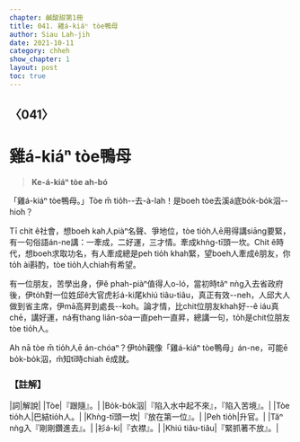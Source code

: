 ```yaml
---
chapter: 鹹酸甜第1冊
title: 041. 雞á-kiáⁿ tòe鴨母
author: Siau Lah-jih
date: 2021-10-11
category: chheh
show_chapter: 1
layout: post
toc: true
---
```

  
## 〈041〉
# 雞á-kiáⁿ tòe鴨母
>**Ke-á-kiáⁿ tòe ah-bó**

「雞á-kiáⁿ tòe鴨母。」Tòe m̄ tio̍h--去-à-lah！是boeh tòe去溪á底bo̍k-bo̍k泅--hio͘h？

Tī chit ê社會，想boeh kah人piàⁿ名聲、爭地位，tòe tio̍h人ē用得講siāng要緊，有一句俗語án-ne講：一牽成，二好運，三才情。牽成khǹg-tī頭一坎。Chit ê時代，想boeh求取功名，有人牽成總是peh tio̍h khah緊，望boeh人牽成ê朋友，你to̍h ài斟酌，tòe tio̍h人chiah有希望。

有一位朋友，苦學出身，伊ê phah-piàⁿ值得人o-ló，當初時tăⁿ nǹg入去省政府後，伊to̍h對一位姓邱ê大官虎衫á-ki尾khiú tiâu-tiâu，真正有效--neh，人邱大人做到省主席，伊mā高昇到處長--koh。論才情，比chit位朋友khah好--ê iáu真chē，講好運，ná有thang liân-sòa一直peh一直昇，總講一句，to̍h是chit位朋友tòe tio̍h人。

Ah nā tòe m̄ tio̍h人ē án-chóaⁿ？伊to̍h親像「雞á-kiáⁿ tòe鴨母」án-ne，可能ē bo̍k-bo̍k泅，m̄知tī時chiah ē成就。

### 【註解】

|詞|解說|
|Tòe|『跟隨』。|
|Bo̍k-bo̍k泅|『陷入水中起不來』，『陷入苦境』。|
|Tòe tio̍h人|巴結tio̍h人。|
|Khǹg-tī頭一坎|『放在第一位』。|
|Peh tio̍h|升官。|
|Tăⁿ nǹg入『剛剛鑽進去』。|
|衫á-ki|『衣襟』。|
|Khiú tiâu-tiâu|『緊抓著不放』。|
